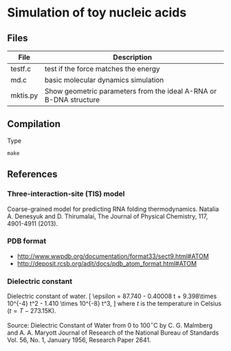 # Simulation of toy nucleic acids #

## Files ##

File            | Description
----------------|--------------------------------------------------
testf.c         | test if the force matches the energy
md.c            | basic molecular dynamics simulation
mktis.py        | Show geometric parameters from the ideal A-RNA or B-DNA structure


## Compilation ##

Type
```
make
```


## References ##

### Three-interaction-site (TIS) model ###

Coarse-grained model for predicting RNA folding thermodynamics.
Natalia A. Denesyuk and D. Thirumalai,
The Journal of Physical Chemistry, 117, 4901-4911 (2013).

### PDB format ###

* http://www.wwpdb.org/documentation/format33/sect9.html#ATOM
* http://deposit.rcsb.org/adit/docs/pdb_atom_format.html#ATOM

### Dielectric constant ###

Dielectric constant of water.
\[
\epsilon = 87.740 - 0.40008 t + 9.398\times 10^{-4} t^2 - 1.410 \times 10^{-8} t^3,
\]
where $t$ is the temperature in Celsius ($t = T -273.15\mathrm{K}$).

Source:
Dielectric Constant of Water from 0 to 100$^\circ$C
by C. G. Malmberg and A. A. Maryott
Journal of Research of the National Bureau of Standards
Vol. 56, No. 1, January 1956, Research Paper 2641.

